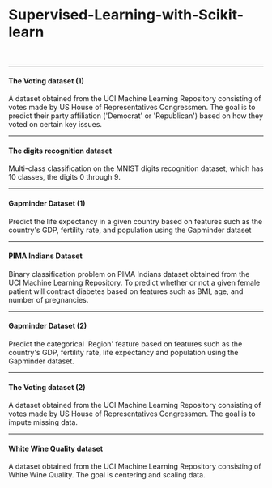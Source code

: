 # Supervised-Learning-with-Scikit-learn
<br>
<hr>
<h4>The Voting dataset (1)</h4>
A dataset obtained from the UCI Machine Learning Repository consisting of votes made by US House of Representatives Congressmen. The goal is to predict their party affiliation ('Democrat' or 'Republican') based on how they voted on certain key issues.
<br>
<hr>
<h4>The digits recognition dataset</h4>
Multi-class classification on the MNIST digits recognition dataset, which has 10 classes, the digits 0 through 9.
<br>
<hr>
<h4>Gapminder Dataset (1)</h4>
Predict the life expectancy in a given country based on features such as the country's GDP, fertility rate, and population using the Gapminder dataset
<br>
<hr>
<h4>PIMA Indians Dataset</h4>
Binary classification problem on PIMA Indians dataset obtained from the UCI Machine Learning Repository. To predict whether or not a given female patient will contract diabetes based on features such as BMI, age, and number of pregnancies.
<br>
<hr>
<h4>Gapminder Dataset (2)</h4>
Predict the categorical 'Region' feature based on features such as the country's GDP, fertility rate, life expectancy and population using the Gapminder dataset.
<br>
<hr>
<h4>The Voting dataset (2)</h4>
A dataset obtained from the UCI Machine Learning Repository consisting of votes made by US House of Representatives Congressmen. The goal is to impute missing data.
<br>
<hr>
<h4>White Wine Quality dataset</h4>
A dataset obtained from the UCI Machine Learning Repository consisting of White Wine Quality. The goal is centering and scaling data.